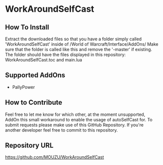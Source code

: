 # WorkAroundSelfCast

## How To Install
Extract the downloaded files so that you have a folder simply called 'WorkAroundSelfCast' inside of /World of Warcraft/Interface/AddOns/
Make sure that the folder is called like this and remove the '-master' if existing. The folder should have the files displayed in this repository: WorkAroundSelfCast.toc and main.lua

## Supported AddOns
* PallyPower

## How to Contribute
Feel free to let me know for which other, at the moment unsupported, AddOn this small workaround to enable the usage of autoSelfCast for. To submit requests please make use of this GitHub Repository. If you're another developer feel free to commit to this repository.

## Repository URL
https://github.com/MOUZU/WorkAroundSelfCast

